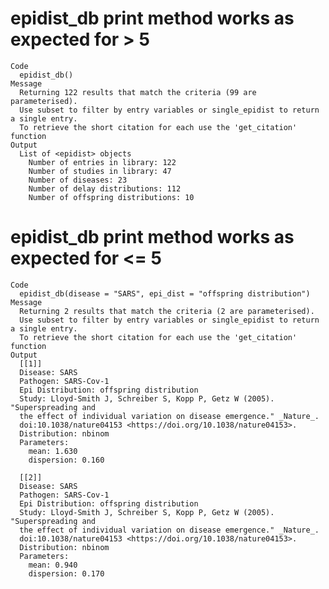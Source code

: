 # epidist_db print method works as expected for > 5 <epidist>

    Code
      epidist_db()
    Message
      Returning 122 results that match the criteria (99 are parameterised). 
      Use subset to filter by entry variables or single_epidist to return a single entry. 
      To retrieve the short citation for each use the 'get_citation' function
    Output
      List of <epidist> objects
        Number of entries in library: 122
        Number of studies in library: 47
        Number of diseases: 23
        Number of delay distributions: 112
        Number of offspring distributions: 10

# epidist_db print method works as expected for <= 5 <epidist>

    Code
      epidist_db(disease = "SARS", epi_dist = "offspring distribution")
    Message
      Returning 2 results that match the criteria (2 are parameterised). 
      Use subset to filter by entry variables or single_epidist to return a single entry. 
      To retrieve the short citation for each use the 'get_citation' function
    Output
      [[1]]
      Disease: SARS
      Pathogen: SARS-Cov-1
      Epi Distribution: offspring distribution
      Study: Lloyd-Smith J, Schreiber S, Kopp P, Getz W (2005). "Superspreading and
      the effect of individual variation on disease emergence." _Nature_.
      doi:10.1038/nature04153 <https://doi.org/10.1038/nature04153>.
      Distribution: nbinom
      Parameters:
        mean: 1.630
        dispersion: 0.160
      
      [[2]]
      Disease: SARS
      Pathogen: SARS-Cov-1
      Epi Distribution: offspring distribution
      Study: Lloyd-Smith J, Schreiber S, Kopp P, Getz W (2005). "Superspreading and
      the effect of individual variation on disease emergence." _Nature_.
      doi:10.1038/nature04153 <https://doi.org/10.1038/nature04153>.
      Distribution: nbinom
      Parameters:
        mean: 0.940
        dispersion: 0.170
      

